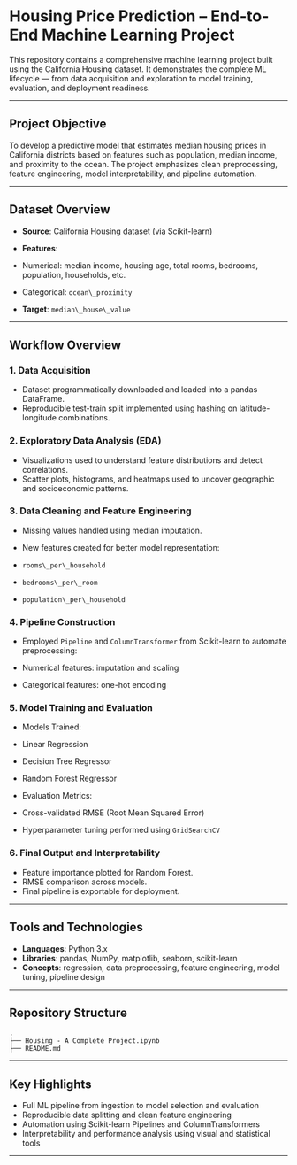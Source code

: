 # Housing Price Prediction – End-to-End Machine Learning Project

This repository contains a comprehensive machine learning project built using the California Housing dataset. It demonstrates the complete ML lifecycle — from data acquisition and exploration to model training, evaluation, and deployment readiness.

---

## Project Objective

To develop a predictive model that estimates median housing prices in California districts based on features such as population, median income, and proximity to the ocean. The project emphasizes clean preprocessing, feature engineering, model interpretability, and pipeline automation.

---

## Dataset Overview

* **Source**: California Housing dataset (via Scikit-learn)
* **Features**:

* Numerical: median income, housing age, total rooms, bedrooms, population, households, etc.
* Categorical: `ocean\_proximity`
* **Target**: `median\_house\_value`

---

## Workflow Overview

### 1. Data Acquisition

* Dataset programmatically downloaded and loaded into a pandas DataFrame.
* Reproducible test-train split implemented using hashing on latitude-longitude combinations.

### 2. Exploratory Data Analysis (EDA)

* Visualizations used to understand feature distributions and detect correlations.
* Scatter plots, histograms, and heatmaps used to uncover geographic and socioeconomic patterns.

### 3. Data Cleaning and Feature Engineering

* Missing values handled using median imputation.
* New features created for better model representation:

* `rooms\_per\_household`
* `bedrooms\_per\_room`
* `population\_per\_household`

### 4. Pipeline Construction

* Employed `Pipeline` and `ColumnTransformer` from Scikit-learn to automate preprocessing:

* Numerical features: imputation and scaling
* Categorical features: one-hot encoding

### 5. Model Training and Evaluation

* Models Trained:

* Linear Regression
* Decision Tree Regressor
* Random Forest Regressor
* Evaluation Metrics:

* Cross-validated RMSE (Root Mean Squared Error)
* Hyperparameter tuning performed using `GridSearchCV`

### 6. Final Output and Interpretability

* Feature importance plotted for Random Forest.
* RMSE comparison across models.
* Final pipeline is exportable for deployment.

---

## Tools and Technologies

* **Languages**: Python 3.x
* **Libraries**: pandas, NumPy, matplotlib, seaborn, scikit-learn
* **Concepts**: regression, data preprocessing, feature engineering, model tuning, pipeline design

---

## Repository Structure

```
.
├── Housing - A Complete Project.ipynb
├── README.md
```

---

## Key Highlights

* Full ML pipeline from ingestion to model selection and evaluation
* Reproducible data splitting and clean feature engineering
* Automation using Scikit-learn Pipelines and ColumnTransformers
* Interpretability and performance analysis using visual and statistical tools

---
